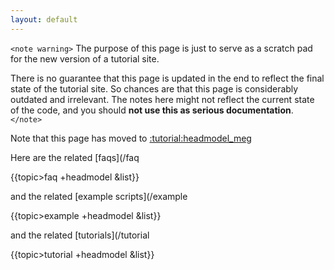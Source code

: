 ```yaml
---
layout: default
---
```


`<note warning>`
The purpose of this page is just to serve as a scratch pad for the new version of a tutorial site.

There is no guarantee that this page is updated in the end to reflect the final state of the tutorial site.
So chances are that this page is considerably outdated and irrelevant. The notes here might not reflect the current state of the code, and you should **not use this as serious documentation**.
`</note>`

Note that this page has moved to [:tutorial:headmodel_meg](/tutorial/headmodel_meg)

Here are the related [faqs](/faq

{{topic>faq +headmodel &list}}

and the related [example scripts](/example

{{topic>example +headmodel &list}}

and the related [tutorials](/tutorial

{{topic>tutorial +headmodel &list}}

